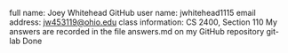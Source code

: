 full name: Joey Whitehead
GitHub user name: jwhitehead1115
email address: jw453119@ohio.edu
class information: CS 2400, Section 110
My answers are recorded in the file answers.md on my GitHub repository git-lab
Done
